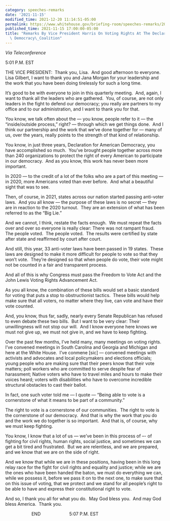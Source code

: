 ```yaml
---
category: speeches-remarks
date: '2021-11-15'
modified_time: 2021-12-20 11:14:51-05:00
permalink: https://www.whitehouse.gov/briefing-room/speeches-remarks/2021/11/15/remarks-by-vice-president-harris-on-voting-rights-at-the-declaration-for-american-democracy-coalition/
published_time: 2021-11-15 17:00:00-05:00
title: "Remarks By Vice President Harris On Voting Rights At The Declaration For American\
  \ Democracy\_Coalition"
---
```

 
*Via Teleconference*

5:01 P.M. EST  
  
THE VICE PRESIDENT:  Thank you, Lisa.  And good afternoon to everyone. 
Lisa Gilbert, I want to thank you and Jana Morgan for your leadership
and the work that you have been doing tirelessly for such a long
time.   
  
It’s good to be with everyone to join in this quarterly meeting.  And,
again, I want to thank all the leaders who are gathered.  You, of
course, are not only leaders in the fight to defend our democracy; you
really are partners to my office and to our administration, and I want
to thank you for that.  
  
You know, we talk often about the — you know, people refer to it — the
“inside/outside process,” right? — through which we get things done. 
And I think our partnership and the work that we’ve done together for —
many of us, over the years, really points to the strength of that kind
of relationship.  
  
You know, in just three years, Declaration for American Democracy, you
have accomplished so much.  You’ve brought people together across more
than 240 organizations to protect the right of every American to
participate in our democracy.  And as you know, this work has never been
more important.   
  
In 2020 — to the credit of a lot of the folks who are a part of this
meeting — in 2020, more Americans voted than ever before.  And what a
beautiful sight that was to see.  
  
Then, of course, in 2021, states across our nation started passing
anti-voter laws.  And you all know — the purpose of these laws is no
secret — they are in reaction to the 2020 turnout.  They are an
extension of what has been referred to as the “Big Lie.”    
  
And we cannot, I think, restate the facts enough.  We must repeat the
facts over and over so everyone is really clear: There was not rampant
fraud.  The people voted.  The people voted.  The results were certified
by state after state and reaffirmed by court after court.   
  
And still, this year, 33 anti-voter laws have been passed in 19 states. 
These laws are designed to make it more difficult for people to vote so
that they won’t vote.  They’re designed so that when people do vote,
their vote might not be counted in a fair and transparent process.   
  
And all of this is why Congress must pass the Freedom to Vote Act and
the John Lewis Voting Rights Advancement Act.  
  
As you all know, the combination of these bills would set a basic
standard for voting that puts a stop to obstructionist tactics.  These
bills would help make sure that all voters, no matter where they live,
can vote and have their vote counted.   
  
And, you know, thus far, sadly, nearly every Senate Republican has
refused to even debate these two bills.  But I want to be very clear:
Their unwillingness will not stop our will.  And I know everyone here
knows we must not give up, we must not give in, and we have to keep
fighting.   
  
Over the past few months, I’ve held many, many meetings on voting
rights.  I’ve convened meetings in South Carolina and Georgia and
Michigan and here at the White House.  I’ve conmene \[sic\] — convened
meetings with activists and advocates and local policymakers and
elections officials; young people who are making sure that their peers
know that their vote matters; poll workers who are committed to serve
despite fear of harassment; Native voters who have to travel miles and
hours to make their voices heard; voters with disabilities who have to
overcome incredible structural obstacles to cast their ballot.  
  
In fact, one such voter told me — I quote — “Being able to vote is a
cornerstone of what it means to be part of a community.”   
  
The right to vote is a cornerstone of our communities.  The right to
vote is the cornerstone of our democracy.  And that is why the work that
you do and the work we do together is so important.  And that is, of
course, why we must keep fighting.   
  
You know, I know that a lot of us — we’ve been in this process of –- of
fighting for civil rights, human rights, social justice, and sometimes
we can get a bit tired and frustrated.  But we are relentless, and we
are prepared, and we know that we are on the side of right.    
  
And we know that while we are in these positions, having been in this
long relay race for the fight for civil rights and equality and justice;
while we are the ones who have been handed the baton, we must do
everything we can, while we possess it, before we pass it on to the next
one, to make sure that on this issue of voting, that we protect and we
stand for all people’s right to be able to have and express their
constitutional right to vote.  
  
And so, I thank you all for what you do.  May God bless you.  And may
God bless America.  Thank you.                
  
                     END                       5:07 P.M. EST
